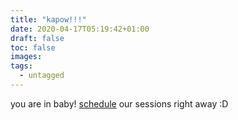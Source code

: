 ```yaml
---
title: "kapow!!!"
date: 2020-04-17T05:19:42+01:00
draft: false
toc: false
images:
tags:
  - untagged
---
```


you are in baby!
[schedule](https://calendly.com/ramirocall/flavia) our sessions right away :D
